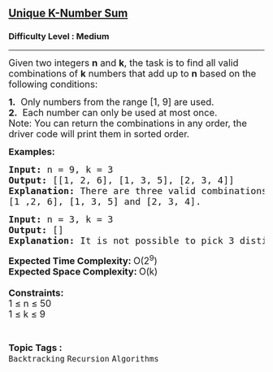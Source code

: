 <h2><a href="https://www.geeksforgeeks.org/problems/combination-sum-iii--111703/1">Unique K-Number Sum</a></h2>
<h3>Difficulty Level : Medium</h3>
<hr>
<div class="problems_problem_content__Xm_eO">
<p><span style="font-size: 18px;">Given two integers <strong>n</strong> and <strong>k</strong>, the task is to find all valid combinations of <strong>k</strong> numbers that add up to <strong>n</strong> based on the following conditions:</span></p>

<p><span style="font-size: 18px;"><strong>1.</strong>&nbsp; Only numbers from the range [1, 9] are used.<br></span>
<span style="font-size: 18px;"><strong>2.</strong>&nbsp; Each number can only be used at most once.<br></span>
<span style="font-size: 18px;">Note: You can return the combinations in any order, the driver code will print them in sorted order.</span></p>

<p><span style="font-size: 18px;"><strong>Examples:</strong></span></p>

<pre><span style="font-size: 18px;"><strong>Input: </strong>n = 9, k = 3
<strong>Output: </strong>[[1, 2, 6], [1, 3, 5], [2, 3, 4]]
<strong>Explanation: </strong>There are three valid combinations of 3 numbers that sum to 9: 
[1 ,2, 6], [1, 3, 5] and [2, 3, 4].</span></pre>

<pre><span style="font-size: 18px;"><strong>Input: </strong>n = 3, k = 3
<strong>Output: </strong>[]
<strong>Explanation: </strong>It is not possible to pick 3 distinct numbers from 1 to 9 that sum to 3.</span></pre>

<p><span style="font-size: 18px;"><strong>Expected Time Complexity:&nbsp;</strong>O(2<sup>9</sup>)<br>
<strong>Expected Space Complexity:&nbsp;</strong>O(k)<br><br>
<strong>Constraints:<br></strong>1 ≤ n ≤ 50<br>1 ≤ k ≤ 9</span></p>
</div>
<br>
<p><span style=font-size:18px><strong>Topic Tags : </strong><br>
<code>Backtracking</code>&nbsp;<code>Recursion</code>&nbsp;<code>Algorithms</code></span></p>
